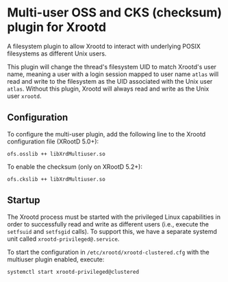
Multi-user OSS and CKS (checksum) plugin for Xrootd
================================

A filesystem plugin to allow Xrootd to interact with underlying POSIX filesystems as
different Unix users.

This plugin will change the thread's filesystem UID to match Xrootd's user name, meaning a user with a login session
mapped to user name `atlas` will read and write to the filesystem as the UID associated with the Unix user `atlas`.
Without this plugin, Xrootd will always read and write as the Unix user `xrootd`.


Configuration
-------------

To configure the multi-user plugin, add the following line to the Xrootd configuration file (XRootD 5.0+):

```
ofs.osslib ++ libXrdMultiuser.so
```

To enable the checksum (only on XRootD 5.2+):

```
ofs.ckslib ++ libXrdMultiuser.so
```

Startup
-------

The Xrootd process must be started with the privileged Linux capabilities in order to successfully
read and write as different users (i.e., execute the `setfsuid` and `setfsgid` calls).  To support this, we have a
separate systemd unit called `xrootd-privileged@.service`.

To start the configuration in `/etc/xrootd/xrootd-clustered.cfg` with the multiuser plugin enabled, execute:

```
systemctl start xrootd-privileged@clustered
```
